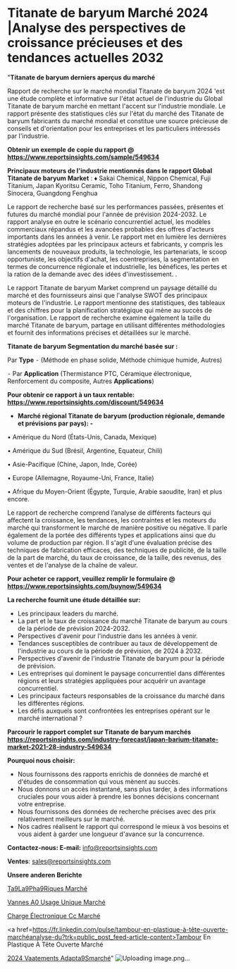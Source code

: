 # Titanate de baryum Marché 2024 |Analyse des perspectives de croissance précieuses et des tendances actuelles 2032

"<strong>Titanate de baryum derniers aperçus du marché</strong>

Rapport de recherche sur le marché mondial Titanate de baryum 2024 'est une étude complète et informative sur l'état actuel de l'industrie du Global Titanate de baryum marché en mettant l'accent sur l'industrie mondiale. Le rapport présente des statistiques clés sur l'état du marché des Titanate de baryum fabricants du marché mondial et constitue une source précieuse de conseils et d'orientation pour les entreprises et les particuliers intéressés par l'industrie.

<strong>Obtenir un exemple de copie du rapport @ <a href=https://www.reportsinsights.com/sample/549634>https://www.reportsinsights.com/sample/549634</a></strong>

<strong>Principaux moteurs de l'industrie mentionnés dans le rapport Global Titanate de baryum Market</strong> :
♦ Sakai Chemical, Nippon Chemical, Fuji Titanium, Japan Kyoritsu Ceramic, Toho Titanium, Ferro, Shandong Sinocera, Guangdong Fenghua

Le rapport de recherche basé sur les performances passées, présentes et futures du marché mondial pour l'année de prévision 2024-2032. Le rapport analyse en outre le scénario concurrentiel actuel, les modèles commerciaux répandus et les avancées probables des offres d'acteurs importants dans les années à venir. Le rapport met en lumière les dernières stratégies adoptées par les principaux acteurs et fabricants, y compris les lancements de nouveaux produits, la technologie, les partenariats, le scoop opportuniste, les objectifs d'achat, les coentreprises, la segmentation en termes de concurrence régionale et industrielle, les bénéfices, les pertes et la ration de la demande avec des idées d'investissement. .

Le rapport Titanate de baryum Market comprend un paysage détaillé du marché et des fournisseurs ainsi que l'analyse SWOT des principaux moteurs de l'industrie. Le rapport mentionne des statistiques, des tableaux et des chiffres pour la planification stratégique qui mène au succès de l'organisation. Le rapport de recherche examine également la taille du marché Titanate de baryum, partage en utilisant différentes méthodologies et fournit des informations précises et détaillées sur le marché.

<strong>Titanate de baryum Segmentation du marché basée sur :</strong>

Par <strong>Type</strong>
⁃ (Méthode en phase solide, Méthode chimique humide, Autres)


⁃ Par <strong>Application</strong> (Thermistance PTC, Céramique électronique, Renforcement du composite, Autres <strong>Applications</strong>)

<strong>Pour obtenir ce rapport à un taux rentable: <a href=https://www.reportsinsights.com/discount/549634>https://www.reportsinsights.com/discount/549634</a></strong>
<ul>
  <li><strong>Marché régional Titanate de baryum (production régionale, demande et prévisions par pays): -</strong></li>
</ul>
• Amérique du Nord (États-Unis, Canada, Mexique)

• Amérique du Sud (Brésil, Argentine, Equateur, Chili)

• Asie-Pacifique (Chine, Japon, Inde, Corée)

• Europe (Allemagne, Royaume-Uni, France, Italie)

• Afrique du Moyen-Orient (Égypte, Turquie, Arabie saoudite, Iran) et plus encore.

Le rapport de recherche comprend l’analyse de différents facteurs qui affectent la croissance, les tendances, les contraintes et les moteurs du marché qui transforment le marché de manière positive ou négative. Il parle également de la portée des différents types et applications ainsi que du volume de production par région. Il s'agit d'une évaluation précise des techniques de fabrication efficaces, des techniques de publicité, de la taille de la part de marché, du taux de croissance, de la taille, des revenus, des ventes et de l'analyse de la chaîne de valeur.

<strong>Pour acheter ce rapport, veuillez remplir le formulaire @   <a href=https://www.reportsinsights.com/buynow/549634>https://www.reportsinsights.com/buynow/549634</a></strong>

<strong>La recherche fournit une étude détaillée sur:</strong>
<ul>
  <li>Les principaux leaders du marché.</li>
  <li>La part et le taux de croissance du marché Titanate de baryum au cours de la période de prévision 2024-2032.</li>
  <li>Perspectives d'avenir pour l'industrie dans les années à venir.</li>
  <li>Tendances susceptibles de contribuer au taux de développement de l'industrie au cours de la période de prévision, de 2024 à 2032.</li>
  <li>Perspectives d'avenir de l'industrie Titanate de baryum pour la période de prévision.</li>
  <li>Les entreprises qui dominent le paysage concurrentiel dans différentes régions et leurs stratégies appliquées pour acquérir un avantage concurrentiel.</li>
  <li>Les principaux facteurs responsables de la croissance du marché dans les différentes régions.</li>
  <li>Les défis auxquels sont confrontées les entreprises opérant sur le marché international ?</li>
</ul>

<strong>Parcourir le rapport complet sur Titanate de baryum marchés <a href=https://reportsinsights.com/industry-forecast/japan-barium-titanate-market-2021-28-industry-549634>https://reportsinsights.com/industry-forecast/japan-barium-titanate-market-2021-28-industry-549634</a></strong>

<strong>Pourquoi nous choisir:</strong>
<ul>
  <li>Nous fournissons des rapports enrichis de données de marché et d'études de consommation qui vous mènent au succès.</li>
  <li>Nous donnons un accès instantané, sans plus tarder, à des informations cruciales pour vous aider à prendre les bonnes décisions concernant votre entreprise.</li>
  <li>Nous fournissons des données de recherche précises avec des prix relativement meilleurs sur le marché.</li>
  <li>Nos cadres réalisent le rapport qui correspond le mieux à vos besoins et vous aident à garder une longueur d'avance sur la concurrence.</li>
</ul>
<strong>Contactez-nous:
</strong><strong>E-mail:</strong> <a href=mailto:info@reportsinsights.com>info@reportsinsights.com</a>

<strong>Ventes</strong>: <a href=mailto:sales@reportsinsights.com>sales@reportsinsights.com</a>

<strong>Unsere anderen Berichte</strong>

<a href=https://www.linkedin.com/pulse/t%C3%A9l%C3%A9ph%C3%A9riques-march%C3%A9-rapport-2024-nouvelles-zo5fc/>Ta9La9Pha9Riques Marché</a>

<a href=https://www.linkedin.com/pulse/vannes-%C3%A0-usage-unique-march%C3%A9-2024-part-croissance-nvc2c/>Vannes A0 Usage Unique Marché</a>

<a href=https://www.linkedin.com/pulse/charge-électronique-cc-marché-2024-possibilités-9dqsc/>Charge Électronique Cc Marché</a>

<a href=https://fr.linkedin.com/pulse/tambour-en-plastique-à-tête-ouverte-marchéanalyse-du?trk=public_post_feed-article-content>Tambour En Plastique À Tête Ouverte Marché</a>

<a href=https://www.linkedin.com/pulse/2024-v%C3%AAtements-adapt%C3%A9smarch%C3%A9-domaines-de-croissance-ogy1f/>2024 Vaatements Adapta9Smarché</a>"
![Uploading image.png…]()

